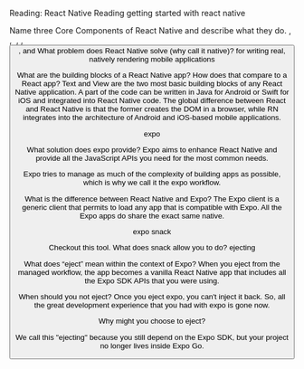 Reading: React Native
Reading
getting started with react native

Name three Core Components of React Native and describe what they do.
   <View> , <Text> , <Image> , <ScrollView> , <Button> , and <TextInput>
What problem does React Native solve (why call it native)? for writing real, natively rendering mobile applications

What are the building blocks of a React Native app? How does that compare to a React app? Text and View are the two most basic building blocks of any React Native application. A part of the code can be written in Java for Android or Swift for iOS and integrated into React Native code. The global difference between React and React Native is that the former creates the DOM in a browser, while RN integrates into the architecture of Android and iOS-based mobile applications.

expo

What solution does expo provide? Expo aims to enhance React Native and provide all the JavaScript APIs you need for the most common needs.

Expo tries to manage as much of the complexity of building apps as possible, which is why we call it the expo workflow.

What is the difference between React Native and Expo? The Expo client is a generic client that permits to load any app that is compatible with Expo. All the Expo apps do share the exact same native.

expo snack

Checkout this tool. What does snack allow you to do?
ejecting

What does “eject” mean within the context of Expo? When you eject from the managed workflow, the app becomes a vanilla React Native app that includes all the Expo SDK APIs that you were using.

When should you not eject? Once you eject expo, you can't inject it back. So, all the great development experience that you had with expo is gone now.

Why might you choose to eject?

We call this "ejecting" because you still depend on the Expo SDK, but your project no longer lives inside Expo Go.
